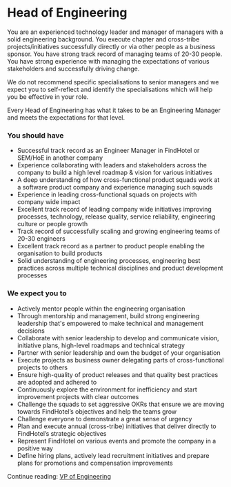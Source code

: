 # Head of Engineering

You are an experienced technology leader and manager of managers with a solid engineering background. You execute chapter and cross-tribe projects/initiatives successfully directly or via other people as a business sponsor. You have strong track record of managing teams of 20-30 people. You have strong experience with managing the expectations of various stakeholders and successfully driving change.

We do not recommend specific specialisations to senior managers and we expect you to self-reflect and identify the specialisations which will help you be effective in your role.

Every Head of Engineering has what it takes to be an Engineering Manager and meets the expectations for that level.

### You should have

- Successful track record as an Engineer Manager in FindHotel or SEM/HoE in another company
- Experience collaborating with leaders and stakeholders across the company to build a high level roadmap & vision for various initiatives
- A deep understanding of how cross-functional product squads work at a software product company and experience managing such squads
- Experience in leading cross-functional squads on projects with company wide impact
- Excellent track record of leading company wide initiatives improving processes, technology, release quality, service reliability, engineering culture or people growth
- Track record of successfully scaling and growing engineering teams of 20-30 engineers
- Excellent track record as a partner to product people enabling the organisation to build products
- Solid understanding of engineering processes, engineering best practices across multiple technical disciplines and product development processes

### We expect you to

- Actively mentor people within the engineering organisation
- Through mentorship and management, build strong engineering leadership that's empowered to make technical and management decisions
- Collaborate with senior leadership to develop and communicate vision, initiative plans, high-level roadmaps and technical strategy
- Partner with senior leadership and own the budget of your organisation
- Execute projects as business owner delegating parts of cross-functional projects to others
- Ensure high-quality of product releases and that quality best practices are adopted and adhered to
- Continuously explore the environment for inefficiency and start improvement projects with clear outcomes
- Challenge the squads to set aggressive OKRs that ensure we are moving towards FindHotel’s objectives and help the teams grow
- Challenge everyone to demonstrate a great sense of urgency
- Plan and execute annual (cross-tribe) initiatives that deliver directly to FindHotel’s strategic objectives
- Represent FindHotel on various events and promote the company in a positive way
- Define hiring plans, actively lead recruitment initiatives and prepare plans for promotions and compensation improvements

Continue reading: [VP of Engineering](vp_of_engineering.md)
